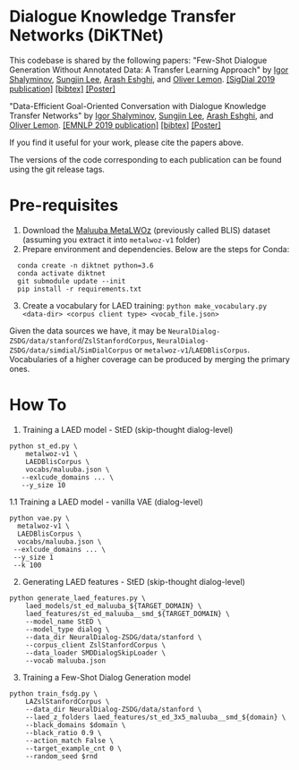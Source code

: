 # Dialogue Knowledge Transfer Networks (DiKTNet)

This codebase is shared by the following papers:
"Few-Shot Dialogue Generation Without Annotated Data: A Transfer Learning Approach" by [Igor Shalyminov](https://ishalyminov.github.io/), [Sungjin Lee](https://www.linkedin.com/in/sungjinlee/), [Arash Eshghi](https://sites.google.com/site/araesh81/), and [Oliver Lemon](https://sites.google.com/site/olemon/). [[SigDial 2019 publication]](https://www.aclweb.org/anthology/W19-5904.pdf) [[bibtex]](https://www.aclweb.org/anthology/W19-5904.bib) [[Poster]](https://drive.google.com/file/d/1_0jPct70HyChxCTQtxa-EuUv2QBaogDe/view?usp=sharing)

"Data-Efficient Goal-Oriented Conversation with Dialogue Knowledge Transfer Networks" by [Igor Shalyminov](https://ishalyminov.github.io/), [Sungjin Lee](https://www.linkedin.com/in/sungjinlee/), [Arash Eshghi](https://sites.google.com/site/araesh81/), and [Oliver Lemon](https://sites.google.com/site/olemon/). [[EMNLP 2019 publication]](https://www.aclweb.org/anthology/D19-1183.pdf) [[bibtex]](https://www.aclweb.org/anthology/D19-1183.bib) [[Poster]](https://drive.google.com/file/d/1jH4H3pQC5HjYPD7n_wsmURL8I_ohHBt_/view?usp=sharing)

If you find it useful for your work, please cite the papers above.

The versions of the code corresponding to each publication can be found using the git release tags.



Pre-requisites
==
1. Download the [Maluuba MetaLWOz](https://www.microsoft.com/en-us/research/project/metalwoz/) (previously called BLIS) dataset (assuming you extract it into `metalwoz-v1` folder)
2. Prepare environment and dependencies. Below are the steps for Conda:

```
  conda create -n diktnet python=3.6
  conda activate diktnet
  git submodule update --init
  pip install -r requirements.txt
```

3. Create a vocabulary for LAED training:
`python make_vocabulary.py <data-dir> <corpus client type> <vocab_file.json>`

Given the data sources we have, it may be `NeuralDialog-ZSDG/data/stanford`/`ZslStanfordCorpus`, `NeuralDialog-ZSDG/data/simdial`/`SimDialCorpus` or `metalwoz-v1`/`LAEDBlisCorpus`. Vocabularies of a higher coverage can be produced by merging the primary ones.

How To
=

1. Training a LAED model - StED (skip-thought dialog-level)
```
python st_ed.py \
    metalwoz-v1 \
    LAEDBlisCorpus \
    vocabs/maluuba.json \
   --exlcude_domains ... \
   --y_size 10 
```

  1.1 Training a LAED model - vanilla VAE (dialog-level)
  ```
  python vae.py \
    metalwoz-v1 \
    LAEDBlisCorpus \
    vocabs/maluuba.json \
   --exlcude_domains ... \
   --y_size 1
   --k 100
  ```

2. Generating LAED features - StED (skip-thought dialog-level)
```
python generate_laed_features.py \
    laed_models/st_ed_maluuba_${TARGET_DOMAIN} \
    laed_features/st_ed_maluuba__smd_${TARGET_DOMAIN} \
    --model_name StED \
    --model_type dialog \
    --data_dir NeuralDialog-ZSDG/data/stanford \
    --corpus_client ZslStanfordCorpus \
    --data_loader SMDDialogSkipLoader \
    --vocab maluuba.json
```

3. Training a Few-Shot Dialog Generation model
```
python train_fsdg.py \
    LAZslStanfordCorpus \
    --data_dir NeuralDialog-ZSDG/data/stanford \
    --laed_z_folders laed_features/st_ed_3x5_maluuba__smd_${domain} \
    --black_domains $domain \
    --black_ratio 0.9 \
    --action_match False \
    --target_example_cnt 0 \
    --random_seed $rnd 
```
